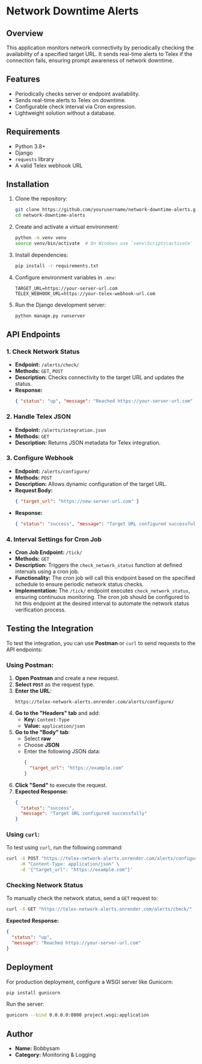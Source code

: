 # Network Downtime Alerts

## Overview
This application monitors network connectivity by periodically checking the availability of a specified target URL. It sends real-time alerts to Telex if the connection fails, ensuring prompt awareness of network downtime.

## Features
- Periodically checks server or endpoint availability.
- Sends real-time alerts to Telex on downtime.
- Configurable check interval via Cron expression.
- Lightweight solution without a database.

## Requirements
- Python 3.8+
- Django
- `requests` library
- A valid Telex webhook URL

## Installation
1. Clone the repository:
   ```sh
   git clone https://github.com/yourusername/network-downtime-alerts.git
   cd network-downtime-alerts
   ```
2. Create and activate a virtual environment:
   ```sh
   python -m venv venv
   source venv/bin/activate  # On Windows use `venv\Scripts\activate`
   ```
3. Install dependencies:
   ```sh
   pip install -r requirements.txt
   ```
4. Configure environment variables in `.env`:
   ```env
   TARGET_URL=https://your-server-url.com
   TELEX_WEBHOOK_URL=https://your-telex-webhook-url.com
   ```
5. Run the Django development server:
   ```sh
   python manage.py runserver
   ```

## API Endpoints
### 1. Check Network Status
- **Endpoint:** `/alerts/check/`
- **Methods:** `GET`, `POST`
- **Description:** Checks connectivity to the target URL and updates the status.
- **Response:**
  ```json
  { "status": "up", "message": "Reached https://your-server-url.com" }
  ```

### 2. Handle Telex JSON
- **Endpoint:** `/alerts/integration.json`
- **Methods:** `GET`
- **Description:** Returns JSON metadata for Telex integration.

### 3. Configure Webhook
- **Endpoint:** `/alerts/configure/`
- **Methods:** `POST`
- **Description:** Allows dynamic configuration of the target URL.
- **Request Body:**
  ```json
  { "target_url": "https://new-server-url.com" }
  ```
- **Response:**
  ```json
  { "status": "success", "message": "Target URL configured successfully" }
  ```

### 4. Interval Settings for Cron Job
- **Cron Job Endpoint:** `/tick/`
- **Methods:** `GET`
- **Description:** Triggers the `check_network_status` function at defined intervals using a cron job.
- **Functionality:** The cron job will call this endpoint based on the specified schedule to ensure periodic network status checks.
- **Implementation:** The `/tick/` endpoint executes `check_network_status`, ensuring continuous monitoring. The cron job should be configured to hit this endpoint at the desired interval to automate the network status verification process.

## Testing the Integration
To test the integration, you can use **Postman** or `curl` to send requests to the API endpoints:

### Using Postman:
1. **Open Postman** and create a new request.
2. **Select `POST`** as the request type.
3. **Enter the URL**:
   ```
   https://telex-network-alerts.onrender.com/alerts/configure/
   ```
4. **Go to the "Headers" tab** and add:
   - **Key:** `Content-Type`
   - **Value:** `application/json`
5. **Go to the "Body" tab**:
   - Select **raw**
   - Choose **JSON**
   - Enter the following JSON data:
     ```json
     {
       "target_url": "https://example.com"
     }
     ```
6. **Click "Send"** to execute the request.
7. **Expected Response:**
   ```json
   {
     "status": "success",
     "message": "Target URL configured successfully"
   }
   ```

### Using `curl`:
To test using `curl`, run the following command:
```sh
curl -X POST "https://telex-network-alerts.onrender.com/alerts/configure/" \
     -H "Content-Type: application/json" \
     -d '{"target_url": "https://example.com"}'
```

### Checking Network Status
To manually check the network status, send a `GET` request to:
```sh
curl -X GET "https://telex-network-alerts.onrender.com/alerts/check/"
```
**Expected Response:**
```json
{
  "status": "up",
  "message": "Reached https://your-server-url.com"
}
```

## Deployment
For production deployment, configure a WSGI server like Gunicorn:
```sh
pip install gunicorn
```
Run the server:
```sh
gunicorn --bind 0.0.0.0:8000 project.wsgi:application
```

## Author
- **Name:** Bobbysam
- **Category:** Monitoring & Logging

